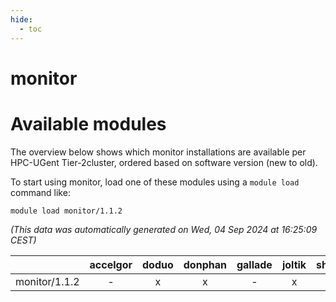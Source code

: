 ```yaml
---
hide:
  - toc
---
```


monitor
=======

# Available modules


The overview below shows which monitor installations are available per HPC-UGent Tier-2cluster, ordered based on software version (new to old).

To start using monitor, load one of these modules using a `module load` command like:

```shell
module load monitor/1.1.2
```

*(This data was automatically generated on Wed, 04 Sep 2024 at 16:25:09 CEST)*  

| |accelgor|doduo|donphan|gallade|joltik|shinx|skitty|
| :---: | :---: | :---: | :---: | :---: | :---: | :---: | :---: |
|monitor/1.1.2|-|x|x|-|x|-|-|
